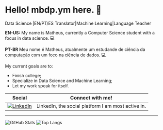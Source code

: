 # Hello! mbdp.ym here. :wave:

Data Science |EN/PT/ES Translator|Machine Learning|Language Teacher

**EN-US:** My name is Matheus, currently a Computer Science student with a focus in data science. :computer:

**PT-BR** Meu nome é Matheus, atualmente um estudande de ciência da computação com um foco na ciência de dados. :computer:

My current goals are to:

- Finish college;
- Specialize in Data Science and Machine Learning;
- Let my work speak for itself.



|Social| Connect with me!|
-----------|-------------|
[![LinkedIn](https://cdn.discordapp.com/attachments/1118312260159406123/1126167540293439589/icons8-linkedin-40.png)](https://www.linkedin.com/in/matheusbilbao/)| LinkedIn, the social platform I am most active in.|

---

![GitHub Stats](https://github-readme-stats.vercel.app/api?username=mbdpym&theme=transparent&bg_color=FFF&border_color=f1a6a6&show_icons=true&icon_color=f1a6a6&title_color=f1a6a6&text_color=f1a6a6)
![Top Langs](https://github-readme-stats-git-masterrstaa-rickstaa.vercel.app/api/top-langs/?username=mbdpym&layout=compact&bg_color=FFF&border_color=f1a6a6&title_color=f1a6a6&text_color=f1a6a6)
